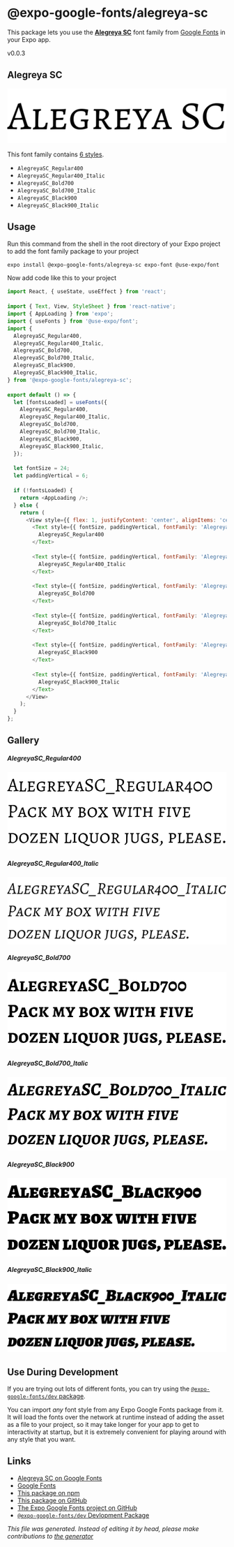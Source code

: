 # @expo-google-fonts/alegreya-sc

This package lets you use the [**Alegreya SC**](https://fonts.google.com/specimen/Alegreya+SC) font family from [Google Fonts](https://fonts.google.com/) in your Expo app.

v0.0.3

## Alegreya SC

![Alegreya SC](./font-family.png)

This font family contains [6 styles](#gallery).

- `AlegreyaSC_Regular400`
- `AlegreyaSC_Regular400_Italic`
- `AlegreyaSC_Bold700`
- `AlegreyaSC_Bold700_Italic`
- `AlegreyaSC_Black900`
- `AlegreyaSC_Black900_Italic`

## Usage

Run this command from the shell in the root directory of your Expo project to add the font family package to your project
```sh
expo install @expo-google-fonts/alegreya-sc expo-font @use-expo/font
```

Now add code like this to your project
```js
import React, { useState, useEffect } from 'react';

import { Text, View, StyleSheet } from 'react-native';
import { AppLoading } from 'expo';
import { useFonts } from '@use-expo/font';
import {
  AlegreyaSC_Regular400,
  AlegreyaSC_Regular400_Italic,
  AlegreyaSC_Bold700,
  AlegreyaSC_Bold700_Italic,
  AlegreyaSC_Black900,
  AlegreyaSC_Black900_Italic,
} from '@expo-google-fonts/alegreya-sc';

export default () => {
  let [fontsLoaded] = useFonts({
    AlegreyaSC_Regular400,
    AlegreyaSC_Regular400_Italic,
    AlegreyaSC_Bold700,
    AlegreyaSC_Bold700_Italic,
    AlegreyaSC_Black900,
    AlegreyaSC_Black900_Italic,
  });

  let fontSize = 24;
  let paddingVertical = 6;

  if (!fontsLoaded) {
    return <AppLoading />;
  } else {
    return (
      <View style={{ flex: 1, justifyContent: 'center', alignItems: 'center' }}>
        <Text style={{ fontSize, paddingVertical, fontFamily: 'AlegreyaSC_Regular400' }}>
          AlegreyaSC_Regular400
        </Text>

        <Text style={{ fontSize, paddingVertical, fontFamily: 'AlegreyaSC_Regular400_Italic' }}>
          AlegreyaSC_Regular400_Italic
        </Text>

        <Text style={{ fontSize, paddingVertical, fontFamily: 'AlegreyaSC_Bold700' }}>
          AlegreyaSC_Bold700
        </Text>

        <Text style={{ fontSize, paddingVertical, fontFamily: 'AlegreyaSC_Bold700_Italic' }}>
          AlegreyaSC_Bold700_Italic
        </Text>

        <Text style={{ fontSize, paddingVertical, fontFamily: 'AlegreyaSC_Black900' }}>
          AlegreyaSC_Black900
        </Text>

        <Text style={{ fontSize, paddingVertical, fontFamily: 'AlegreyaSC_Black900_Italic' }}>
          AlegreyaSC_Black900_Italic
        </Text>
      </View>
    );
  }
};

```

## Gallery

##### AlegreyaSC_Regular400
![AlegreyaSC_Regular400](./7449fd0507a0808ae452506eb8fb2fb46b4abe72f8f5d982b25c963ba93bc094.ttf.png)

##### AlegreyaSC_Regular400_Italic
![AlegreyaSC_Regular400_Italic](./6b36a9c6614f3cea8c2846f74b6823f8d3c5edd8a8b2319eccae142e3bb42738.ttf.png)

##### AlegreyaSC_Bold700
![AlegreyaSC_Bold700](./16e159f79c1929fa884f232e47d45cb0cc16a55a22b127359024868245f4a2d4.ttf.png)

##### AlegreyaSC_Bold700_Italic
![AlegreyaSC_Bold700_Italic](./6920f9042274d5d0b37753d233b86c7066a47d1cb94015d70ecbb9a76359faa7.ttf.png)

##### AlegreyaSC_Black900
![AlegreyaSC_Black900](./d591a36a0d78f0315b16c23983d84d6d8b4bbf8ea5b5879019cad423941d5990.ttf.png)

##### AlegreyaSC_Black900_Italic
![AlegreyaSC_Black900_Italic](./d312d023b86792b3a0f7cd9594498720cdb9feb7bec946d75a3f25f6580c19c7.ttf.png)


## Use During Development

If you are trying out lots of different fonts, you can try using the [`@expo-google-fonts/dev` package](https://github.com/expo/google-fonts/tree/master/font-packages/dev#readme).

You can import *any* font style from any Expo Google Fonts package from it. It will load the fonts
over the network at runtime instead of adding the asset as a file to your project, so it may take longer
for your app to get to interactivity at startup, but it is extremely convenient
for playing around with any style that you want.

## Links

- [Alegreya SC on Google Fonts](https://fonts.google.com/specimen/Alegreya+SC)
- [Google Fonts](https://fonts.google.com/)
- [This package on npm](https://www.npmjs.com/package/@expo-google-fonts/alegreya-sc)
- [This package on GitHub](https://github.com/expo/google-fonts/tree/master/font-packages/alegreya-sc)
- [The Expo Google Fonts project on GitHub](https://github.com/expo/google-fonts)
- [`@expo-google-fonts/dev` Devlopment Package](https://github.com/expo/google-fonts/tree/master/font-packages/dev)


*This file was generated. Instead of editing it by head, please make contributions to [the generator](https://github.com/expo/google-fonts/tree/master/packages/generator)*

